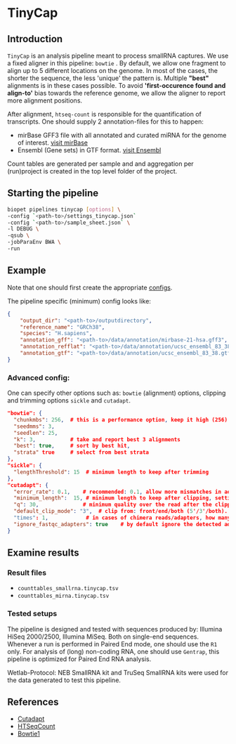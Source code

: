 # TinyCap

## Introduction

``TinyCap`` is an analysis pipeline meant to process smallRNA captures. We use a fixed aligner in this pipeline: `bowtie` .
By default, we allow one fragment to align up to 5 different locations on the genome. In most of the cases, the shorter 
the sequence, the less 'unique' the pattern is. Multiple **"best"** alignments is in these cases possible.
To avoid **'first-occurence found and align-to'** bias towards the reference genome, we allow the aligner 
to report more alignment positions.

After alignment, `htseq-count` is responsible for the quantification of transcripts. 
One should supply 2 annotation-files for this to happen:

- mirBase GFF3 file with all annotated and curated miRNA for the genome of interest. [visit mirBase](http://www.mirbase.org/ftp.shtml)
- Ensembl (Gene sets) in GTF format. [visit Ensembl](http://www.ensembl.org/info/data/ftp/index.html) 

Count tables are generated per sample and and aggregation per (run)project is created in the top level folder of the project.


## Starting the pipeline

```bash
biopet pipelines tinycap [options] \
-config `<path-to>/settings_tinycap.json`
-config `<path-to>/sample_sheet.json` \
-l DEBUG \
-qsub \
-jobParaEnv BWA \
-run
```

## Example

Note that one should first create the appropriate [configs](../general/config.md).

The pipeline specific (minimum) config looks like:

```json
{
    "output_dir": "<path-to>/outputdirectory",
    "reference_name": "GRCh38",
    "species": "H.sapiens",
    "annotation_gff": "<path-to>/data/annotation/mirbase-21-hsa.gff3",
    "annotation_refflat": "<path-to>/data/annotation/ucsc_ensembl_83_38.refFlat",
    "annotation_gtf": "<path-to>/data/annotation/ucsc_ensembl_83_38.gtf"
}
```


### Advanced config:

One can specify other options such as: `bowtie` (alignment) options, clipping and trimming options `sickle` and `cutadapt`.
```json
"bowtie": {
  "chunkmbs": 256,  # this is a performance option, keep it high (256) as many alternative alignments are possible
  "seedmms": 3,
  "seedlen": 25,
  "k": 3,           # take and report best 3 alignments 
  "best": true,     # sort by best hit,
  "strata" true     # select from best strata
},
"sickle": {
  "lengthThreshold": 15  # minimum length to keep after trimming
},
"cutadapt": {
  "error_rate": 0.1,    # recommended: 0.1, allow more mismatches in adapter to be clipped of (ratio)
  "minimum_length":  15, # minimum length to keep after clipping, setting lower will cause multiple alignments afterwards
  "q": 30,              # minimum quality over the read after the clipping in order to keep and report the read
  "default_clip_mode": "3",  # clip from: front/end/both (5'/3'/both). Depending on the protocol.
  "times": 1,            # in cases of chimera reads/adapters, how many times should cutadapt try to remove am adapter-sequence
  "ignore_fastqc_adapters": true    # by default ignore the detected adapters by FastQC. These tend to give false positive hits for smallRNA projects.
}
```

## Examine results

### Result files

- `counttables_smallrna.tinycap.tsv`
- `counttables_mirna.tinycap.tsv`


### Tested setups

The pipeline is designed and tested with sequences produced by: Illumina HiSeq 2000/2500, Illumina MiSeq. Both on single-end sequences.
Whenever a run is performed in Paired End mode, one should use the `R1` only. For analysis of (long) non-coding RNA, one should use `Gentrap`, this pipeline is optimized for Paired End RNA analysis.


Wetlab-Protocol: NEB SmallRNA kit and TruSeq SmallRNA kits were used for the data generated to test this pipeline.


## References

- [Cutadapt](https://github.com/marcelm/cutadapt)
- [HTSeqCount](http://www-huber.embl.de/HTSeq/doc/overview.html)
- [Bowtie1](http://bowtie-bio.sourceforge.net/index.shtml)

